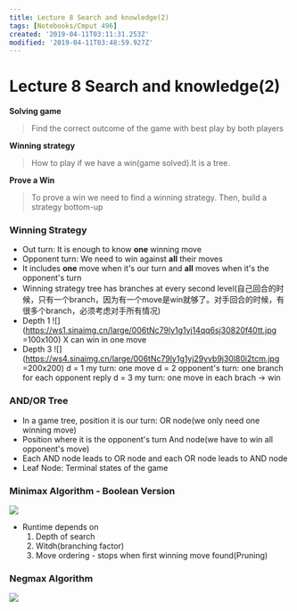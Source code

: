 ```yaml
---
title: Lecture 8 Search and knowledge(2)
tags: [Notebooks/Cmput 496]
created: '2019-04-11T03:11:31.253Z'
modified: '2019-04-11T03:48:59.927Z'
---
```


# Lecture 8 Search and knowledge(2)
**Solving game**
> Find the correct outcome of the game with best play by both players

**Winning strategy**
> How to play if we have a win(game solved).It is a tree.

**Prove a Win**
> To prove a win we need to find a winning strategy. Then, build a strategy bottom-up

### Winning Strategy
  * Out turn: It is enough to know **one** winning move
  * Opponent turn: We need to win against **all** their moves
  * It includes **one** move when it's our turn and **all** moves when it's the opponent's turn
  * Winning strategy tree has branches at every second level(自己回合的时候，只有一个branch，因为有一个move是win就够了。对手回合的时候，有很多个branch，必须考虑对手所有情况)
  * Depth 1
  ![](https://ws1.sinaimg.cn/large/006tNc79ly1g1yj14qq6sj30820f40tt.jpg =100x100)
  X can win in one move
  * Depth 3
  ![](https://ws4.sinaimg.cn/large/006tNc79ly1g1yj29yvb9j30l80i2tcm.jpg =200x200)
  d = 1 my turn: one move
  d = 2 opponent's turn: one branch for each opponent reply
  d = 3 my turn: one move in each brach -> win

### AND/OR Tree
  * In a game tree, position it is our turn:
    OR node(we only need one winning move)
  * Position where it is the opponent's turn
    And node(we have to win all opponent's move)
  * Each AND node leads to OR node and each OR node leads to AND node
  * Leaf Node: Terminal states of the game

### Minimax Algorithm - Boolean Version
  ![](https://upload.wikimedia.org/wikipedia/commons/thumb/6/6f/Minimax.svg/2880px-Minimax.svg.png)
  * Runtime depends on
    1. Depth of search
    2. Witdh(branching factor)
    3. Move ordering - stops when first winning move found(Pruning)

### Negmax Algorithm
  ![](http://3.bp.blogspot.com/-TDKEBW6kdRE/VECFPGzHZjI/AAAAAAAAADQ/HpXBnkCI_R4/s1600/negamax_tree.jpg)

